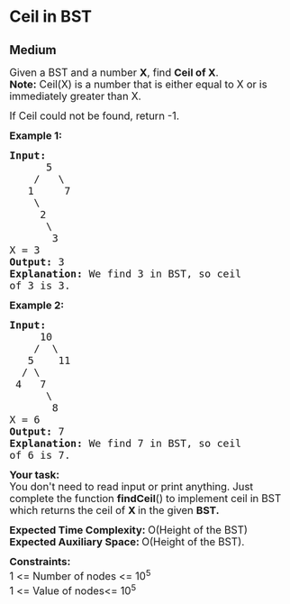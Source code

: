 # Ceil in BST
## Medium
<div class="problems_problem_content__Xm_eO" style="user-select: auto;"><p style="user-select: auto;"><span style="font-size: 18px; user-select: auto;">Given a&nbsp;BST and a number <strong style="user-select: auto;">X</strong>, find <strong style="user-select: auto;">Ceil of X</strong>.</span><br style="user-select: auto;"><span style="font-size: 18px; user-select: auto;"><strong style="user-select: auto;">Note:</strong> Ceil(X) is a number that is either equal to X or is immediately greater than X.</span></p>
<p style="user-select: auto;"><span style="font-size: 18px; user-select: auto;">If Ceil could not be found, return -1.</span></p>
<p style="user-select: auto;"><span style="font-size: 18px; user-select: auto;"><strong style="user-select: auto;">Example 1:</strong></span></p>
<pre style="user-select: auto;"><span style="font-size: 18px; user-select: auto;"><strong style="user-select: auto;">Input:
</strong>      5
&nbsp;   /   \
&nbsp;  1     7
&nbsp;   \
&nbsp;    2 
&nbsp;     \
&nbsp;      3
X = 3
<strong style="user-select: auto;">Output: </strong>3<strong style="user-select: auto;">
Explanation: </strong>We find 3 in BST, so ceil
of 3 is 3.</span></pre>
<p style="user-select: auto;"><span style="font-size: 18px; user-select: auto;"><strong style="user-select: auto;">Example 2:</strong></span></p>
<pre style="user-select: auto;"><span style="font-size: 18px; user-select: auto;"><strong style="user-select: auto;">Input:
</strong>     10
&nbsp;   /  \
&nbsp;  5    11
&nbsp; / \ 
&nbsp;4   7
&nbsp;     \
&nbsp;      8
X = 6
<strong style="user-select: auto;">Output: </strong>7<strong style="user-select: auto;">
Explanation: </strong>We find 7 in BST, so ceil
of 6 is 7.</span></pre>
<p style="user-select: auto;"><span style="font-size: 18px; user-select: auto;"><strong style="user-select: auto;">Your task:</strong><br style="user-select: auto;">You don't need to read input or print anything. Just complete the function <strong style="user-select: auto;">findCeil</strong>() to implement ceil in BST which returns the ceil of&nbsp;<strong style="user-select: auto;">X&nbsp;</strong>in the given&nbsp;<strong style="user-select: auto;">BST.</strong></span></p>
<p style="user-select: auto;"><span style="font-size: 18px; user-select: auto;"><strong style="user-select: auto;">Expected Time Complexity:&nbsp;</strong>O(Height of the BST)<br style="user-select: auto;"><strong style="user-select: auto;">Expected Auxiliary Space:&nbsp;</strong>O(Height of the BST).</span></p>
<p style="user-select: auto;"><span style="font-size: 18px; user-select: auto;"><strong style="user-select: auto;">Constraints:</strong><br style="user-select: auto;">1 &lt;= Number of nodes &lt;= 10<sup style="user-select: auto;">5</sup><br style="user-select: auto;">1 &lt;= Value of nodes&lt;= 10<sup style="user-select: auto;">5</sup></span></p></div>